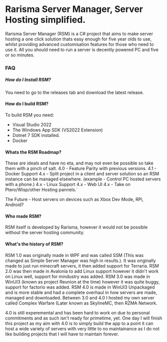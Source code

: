 # Rarisma Server Manager, Server Hosting simplified.

Rarisma Server Manager (RSM) is a C# project that aims to make server hosting a one click solution thats easy enough for five year olds to use, whilst providing advanced customisation features for those who need to use it. All you should need to run a server is decently powered PC and five or so minutes.

### FAQ

##### How do I Install RSM?
You need to go to the releases tab and download the latest release.

#### How do I build RSM?
To build RSM you need:
- Visual Studio 2022
- The Windows App SDK (VS2022 Extension)
- Dotnet 7 SDK installed.
- Docker

#### Whats the RSM Roadmap?
These are ideals and have no eta, and may not even be possible so take them with a pinch of salt.
4.0 - Feature Parity with previous versions.
4.1 - Docker Support
4.x - Split project in a client and server solution so an RSM instance can be managed elsewhere. (example - Control PC hosted servers with a phone.)
4.x - Linux Support
4.x - Web UI
4.x - Take on Ptero/Wisp/other Hosting pannels.`

The Future - Host servers on devices such as Xbox Dev Mode, RPi, Android?


#### Who made RSM?
RSM itself is developed by Rarisma, however it would not be possible without the server hosting community.

#### What's the history of RSM?
RSM 1.0 was originally made in WPF and was called SSM (This was changed as Simple Server Manager was high in results.). It was originally made to just run minecraft servers, it then added support for Terraria.
RSM 2.0 was then made in Avalonia to add Linux support however it didn't work on Linux well, support for mindustry was added.
RSM 3.0 was made in WinUI3 (known as project Reunion at the time) however it was quite buggy, support for factorio was added.
RSM 4.0 is made in WinUI3 Unpackaged and is more stable and had a complete overhaul in how servers are made, managed and downloaded.
Between 3.0 and 4.0 I hosted my own server called Complex Warfare (Later known as SkylineMC, then RZMA Network.

4.0 is still experemental and has been hard to work on due to personal commitments and as such isn't ready for primetime, yet.
One day I will finish this project as my aim with 4.0 is to simply build the app to a point it can host a wide variety of servers
with very little to no maintainance as I do not like building projects that I will have to maintain forever.
